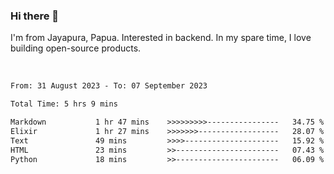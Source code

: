 ### Hi there 👋

I'm from Jayapura, Papua. Interested in backend. In my spare time, I love building open-source products.

<br>

 
 <!--START_SECTION:waka-->

```txt
From: 31 August 2023 - To: 07 September 2023

Total Time: 5 hrs 9 mins

Markdown           1 hr 47 mins    >>>>>>>>>----------------   34.75 %
Elixir             1 hr 27 mins    >>>>>>>------------------   28.07 %
Text               49 mins         >>>>---------------------   15.92 %
HTML               23 mins         >>-----------------------   07.43 %
Python             18 mins         >>-----------------------   06.09 %
```

<!--END_SECTION:waka-->
